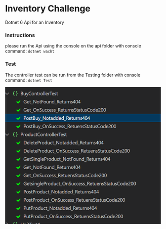 
# Inventory Challenge

Dotnet 6 Api for an Inventory


### Instructions

please run the Api using the console on the api folder  with console command: `dotnet wacht`

### Test

The controller test can be run from the Testing folder with console command: `dotnet Test`

![](https://github.com/juancamilosofka/ChallengeInventory/blob/main/Testing.PNG)
